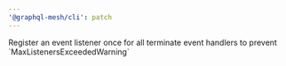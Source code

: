 ```yaml
---
'@graphql-mesh/cli': patch
---
```


Register an event listener once for all terminate event handlers to prevent
\`MaxListenersExceededWarning\`
